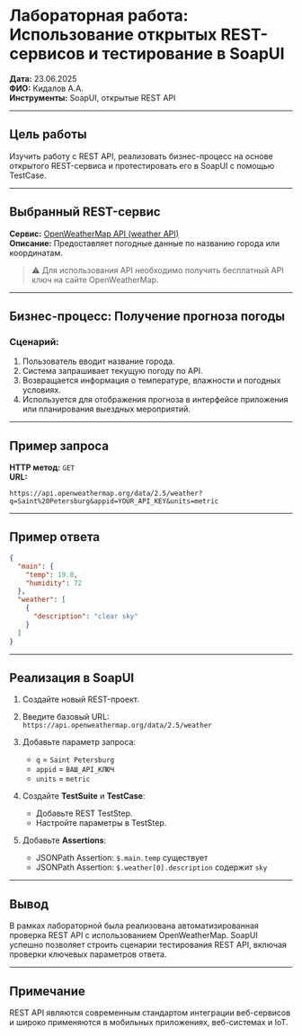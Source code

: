 
# Лабораторная работа: Использование открытых REST-сервисов и тестирование в SoapUI

**Дата:** 23.06.2025  
**ФИО:** Кидалов А.А.  
**Инструменты:** SoapUI, открытые REST API  

---

## Цель работы

Изучить работу с REST API, реализовать бизнес-процесс на основе открытого REST-сервиса и протестировать его в SoapUI с помощью TestCase.

---

## Выбранный REST-сервис

**Сервис:** [OpenWeatherMap API (weather API)](https://openweathermap.org/api)  
**Описание:** Предоставляет погодные данные по названию города или координатам.

> ⚠️ Для использования API необходимо получить бесплатный API ключ на сайте OpenWeatherMap.

---

## Бизнес-процесс: Получение прогноза погоды

### Сценарий:
1. Пользователь вводит название города.
2. Система запрашивает текущую погоду по API.
3. Возвращается информация о температуре, влажности и погодных условиях.
4. Используется для отображения прогноза в интерфейсе приложения или планирования выездных мероприятий.

---

## Пример запроса

**HTTP метод:** `GET`  
**URL:**  
```
https://api.openweathermap.org/data/2.5/weather?q=Saint%20Petersburg&appid=YOUR_API_KEY&units=metric
```

---

## Пример ответа

```json
{
  "main": {
    "temp": 19.0,
    "humidity": 72
  },
  "weather": [
    {
      "description": "clear sky"
    }
  ]
}
```

---

## Реализация в SoapUI

1. Создайте новый REST-проект.
2. Введите базовый URL:  
   `https://api.openweathermap.org/data/2.5/weather`
3. Добавьте параметр запроса:
   - `q` = `Saint Petersburg`
   - `appid` = `ВАШ_API_КЛЮЧ`
   - `units` = `metric`
4. Создайте **TestSuite** и **TestCase**:
   - Добавьте REST TestStep.
   - Настройте параметры в TestStep.

5. Добавьте **Assertions**:
   - JSONPath Assertion: `$.main.temp` существует
   - JSONPath Assertion: `$.weather[0].description` содержит `sky`

---

## Вывод

В рамках лабораторной была реализована автоматизированная проверка REST API с использованием OpenWeatherMap. SoapUI успешно позволяет строить сценарии тестирования REST API, включая проверки ключевых параметров ответа.

---

## Примечание

REST API являются современным стандартом интеграции веб-сервисов и широко применяются в мобильных приложениях, веб-системах и IoT.

